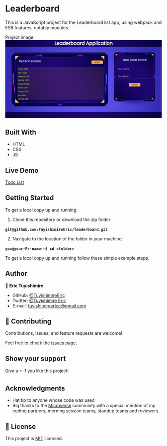 # Leaderboard

This is a JavaScript project for the Leaderboard list app, using webpack and ES6 features, notably modules. 

Project image
![leadernboard](picfin.png)
## Built With
- HTML
- CSS
- JS
## Live Demo

[Todo List](https://tuyishimireeric.github.io/Leaderboard/src/)

## Getting Started

To get a local copy up and running:

1. Clone this repository or download the zip folder:

**``git@github.com:TuyishimireEric/leaderboard.git``**

2. Navigate to the location of the folder in your machine:

**``you@your-Pc-name:~$ cd <folder>``**

To get a local copy up and running follow these simple example steps.


## Author

👤 **Eric Tuyishimire**

- GitHub: [@TuyishimireEric](https://github.com/TuyishimireEric)
- Twitter: [@Tuyishimire Eric](https://twitter.com/TuyishimireEric)
- E-mail: tuyishimireericc@gmail.com

## 🤝 Contributing

Contributions, issues, and feature requests are welcome!

Feel free to check the [issues page](https://github.com/TuyishimireEric/Leaderboard/issues).

## Show your support

Give a ⭐️ if you like this project!

## Acknowledgments

- Hat tip to anyone whose code was used
- Big thanks to the [Microverse](https://bit.ly/MicroverseTN) community with a special mention of my coding partners, morning session teams, standup teams and reviewers.

## 📝 License
This project is [MIT](./LICENSE.txt) licensed.